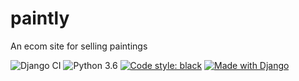# paintly
An ecom site for selling paintings

![Django CI](https://github.com/mentix02/paintly/workflows/Django%20CI/badge.svg)
![Python 3.6](https://img.shields.io/badge/python-3.7%20%7C%203.8-blue)
[![Code style: black](https://img.shields.io/badge/code%20style-black-000000.svg)](https://github.com/psf/black)
[![Made with Django](https://www.djangoproject.com/m/img/badges/djangomade124x25.gif)](http://www.djangoproject.com)
